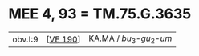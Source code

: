 # MEE 4, 93 = TM.75.G.3635

|         |            |                                                |
| ------- | ---------- | ---------------------------------------------- |
| obv.I:9 | [[VE 190]] | KA.MA / *bu*<sub>3</sub>-*gu*<sub>2</sub>-*um* |


[//begin]: # "Autogenerated link references for markdown compatibility"
[VE 190]: <VE 190> "VE 190"
[//end]: # "Autogenerated link references"